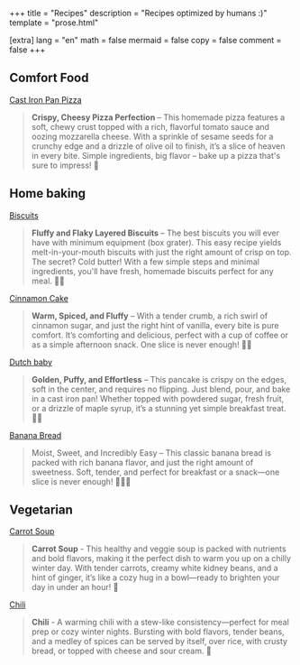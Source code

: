 +++
title = "Recipes"
description = "Recipes optimized by humans :)"
template = "prose.html"

[extra]
lang = "en"
math = false
mermaid = false
copy = false
comment = false
+++

## Comfort Food

[Cast Iron Pan Pizza](./cast_iron_pan_pizza)

> **Crispy, Cheesy Pizza Perfection** – This homemade pizza features a soft, chewy crust topped with a rich, flavorful tomato sauce and oozing mozzarella cheese. With a sprinkle of sesame seeds for a crunchy edge and a drizzle of olive oil to finish, it’s a slice of heaven in every bite. Simple ingredients, big flavor – bake up a pizza that's sure to impress! 🍕


## Home baking

[Biscuits](./biscuits)

> **Fluffy and Flaky Layered Biscuits** – The best biscuits you will ever have with minimum equipment (box grater). This easy recipe yields melt-in-your-mouth biscuits with just the right amount of crisp on top. The secret? Cold butter! With a few simple steps and minimal ingredients, you'll have fresh, homemade biscuits perfect for any meal. 🧈✨

[Cinnamon Cake](./cinnamon_cake)

> **Warm, Spiced, and Fluffy** – With a tender crumb, a rich swirl of cinnamon sugar, and just the right hint of vanilla, every bite is pure comfort. It’s comforting and delicious, perfect with a cup of coffee or as a simple afternoon snack. One slice is never enough! 🍰✨

[Dutch baby](./dutch_baby)

> **Golden, Puffy, and Effortless** – This pancake is crispy on the edges, soft in the center, and requires no flipping. Just blend, pour, and bake in a cast iron pan! Whether topped with powdered sugar, fresh fruit, or a drizzle of maple syrup, it’s a stunning yet simple breakfast treat. 🥞✨

[Banana Bread](./banana_bread)

> Moist, Sweet, and Incredibly Easy – This classic banana bread is packed with rich banana flavor, and just the right amount of sweetness. Soft, tender, and perfect for breakfast or a snack—one slice is never enough! 🍌🍞✨

## Vegetarian

[Carrot Soup](./carrot_soup/)

> **Carrot Soup** - This healthy and veggie soup is packed with nutrients and bold flavors, making it the perfect dish to warm you up on a chilly winter day. With tender carrots, creamy white kidney beans, and a hint of ginger, it’s like a cozy hug in a bowl—ready to brighten your day in under an hour! 🥕

[Chili](./chili/)

> **Chili** - A warming chili with a stew-like consistency—perfect for meal prep or cozy winter nights. Bursting with bold flavors, tender beans, and a medley of spices can be served by itself, over rice, with crusty bread, or topped with cheese and sour cream. 🍛